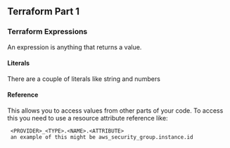 ## Terraform Part 1

### Terraform Expressions
An expression is anything that returns a value.
#### Literals
There are a couple of literals like string and numbers
#### Reference
This allows you to access values from other parts of your code.
To access this you need to use a resource attribute reference like:
```
 <PROVIDER>_<TYPE>.<NAME>.<ATTRIBUTE> 
 an example of this might be aws_security_group.instance.id
 ```